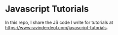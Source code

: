 # Javascript Tutorials

In this repo, I share the JS code I write for tutorials at https://www.ravinderdeol.com/javascript-tutorials.
